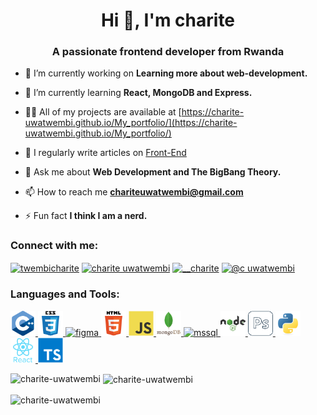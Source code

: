 <h1 align="center">Hi 👋, I'm charite</h1>
<h3 align="center">A passionate frontend developer from Rwanda</h3>

- 🔭 I’m currently working on **Learning more about web-development.**

- 🌱 I’m currently learning **React, MongoDB and Express.**

- 👨‍💻 All of my projects are available at [https://charite-uwatwembi.github.io/My_portfolio/](https://charite-uwatwembi.github.io/My_portfolio/)

- 📝 I regularly write articles on [Front-End](Front-End)

- 💬 Ask me about **Web Development and The BigBang Theory.**

- 📫 How to reach me **chariteuwatwembi@gmail.com**

- ⚡ Fun fact **I think I am a nerd.**

<h3 align="left">Connect with me:</h3>
<p align="left">
<a href="https://twitter.com/twembicharite" target="blank"><img align="center" src="https://raw.githubusercontent.com/rahuldkjain/github-profile-readme-generator/master/src/images/icons/Social/twitter.svg" alt="twembicharite" height="30" width="40" /></a>
<a href="https://www.linkedin.com/in/uwatwembi-charite-7a1022231/" target="blank"><img align="center" src="https://raw.githubusercontent.com/rahuldkjain/github-profile-readme-generator/master/src/images/icons/Social/linked-in-alt.svg" alt="charite uwatwembi" height="30" width="40" /></a>
<a href="https://instagram.com/__charite" target="blank"><img align="center" src="https://raw.githubusercontent.com/rahuldkjain/github-profile-readme-generator/master/src/images/icons/Social/instagram.svg" alt="__charite" height="30" width="40" /></a>
<a href="https://medium.com/@c.uwatwembi" target="blank"><img align="center" src="https://raw.githubusercontent.com/rahuldkjain/github-profile-readme-generator/master/src/images/icons/Social/medium.svg" alt="@c uwatwembi" height="30" width="40" /></a>
</p>

<h3 align="left">Languages and Tools:</h3>
<p align="left"> <a href="https://www.w3schools.com/cpp/" target="_blank" rel="noreferrer"> <img src="https://raw.githubusercontent.com/devicons/devicon/master/icons/cplusplus/cplusplus-original.svg" alt="cplusplus" width="40" height="40"/> </a> <a href="https://www.w3schools.com/css/" target="_blank" rel="noreferrer"> <img src="https://raw.githubusercontent.com/devicons/devicon/master/icons/css3/css3-original-wordmark.svg" alt="css3" width="40" height="40"/> </a> <a href="https://www.figma.com/" target="_blank" rel="noreferrer"> <img src="https://www.vectorlogo.zone/logos/figma/figma-icon.svg" alt="figma" width="40" height="40"/> </a> <a href="https://www.w3.org/html/" target="_blank" rel="noreferrer"> <img src="https://raw.githubusercontent.com/devicons/devicon/master/icons/html5/html5-original-wordmark.svg" alt="html5" width="40" height="40"/> </a> <a href="https://developer.mozilla.org/en-US/docs/Web/JavaScript" target="_blank" rel="noreferrer"> <img src="https://raw.githubusercontent.com/devicons/devicon/master/icons/javascript/javascript-original.svg" alt="javascript" width="40" height="40"/> </a> <a href="https://www.mongodb.com/" target="_blank" rel="noreferrer"> <img src="https://raw.githubusercontent.com/devicons/devicon/master/icons/mongodb/mongodb-original-wordmark.svg" alt="mongodb" width="40" height="40"/> </a> <a href="https://www.microsoft.com/en-us/sql-server" target="_blank" rel="noreferrer"> <img src="https://www.svgrepo.com/show/303229/microsoft-sql-server-logo.svg" alt="mssql" width="40" height="40"/> </a> <a href="https://nodejs.org" target="_blank" rel="noreferrer"> <img src="https://raw.githubusercontent.com/devicons/devicon/master/icons/nodejs/nodejs-original-wordmark.svg" alt="nodejs" width="40" height="40"/> </a> <a href="https://www.photoshop.com/en" target="_blank" rel="noreferrer"> <img src="https://raw.githubusercontent.com/devicons/devicon/master/icons/photoshop/photoshop-line.svg" alt="photoshop" width="40" height="40"/> </a> <a href="https://www.python.org" target="_blank" rel="noreferrer"> <img src="https://raw.githubusercontent.com/devicons/devicon/master/icons/python/python-original.svg" alt="python" width="40" height="40"/> </a> <a href="https://reactjs.org/" target="_blank" rel="noreferrer"> <img src="https://raw.githubusercontent.com/devicons/devicon/master/icons/react/react-original-wordmark.svg" alt="react" width="40" height="40"/> </a> <a href="https://www.typescriptlang.org/" target="_blank" rel="noreferrer"> <img src="https://raw.githubusercontent.com/devicons/devicon/master/icons/typescript/typescript-original.svg" alt="typescript" width="40" height="40"/> </a> </p>

<p><img align="left" src="https://github-readme-stats.vercel.app/api/top-langs?username=charite-uwatwembi&show_icons=true&locale=en&layout=compact" alt="charite-uwatwembi" /></p>

<p>&nbsp;<img align="center" src="https://github-readme-stats.vercel.app/api?username=charite-uwatwembi&show_icons=true&locale=en" alt="charite-uwatwembi" /></p>

<p><img align="center" src="https://github-readme-streak-stats.herokuapp.com/?user=charite-uwatwembi&" alt="charite-uwatwembi" /></p>
